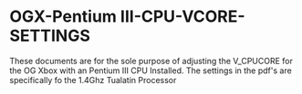 # OGX-Pentium III-CPU-VCORE-SETTINGS
These documents are for the sole purpose of adjusting the V_CPUCORE for the OG Xbox with an Pentium III CPU Installed.
The settings in the pdf's are specifically fo the 1.4Ghz Tualatin Processor
